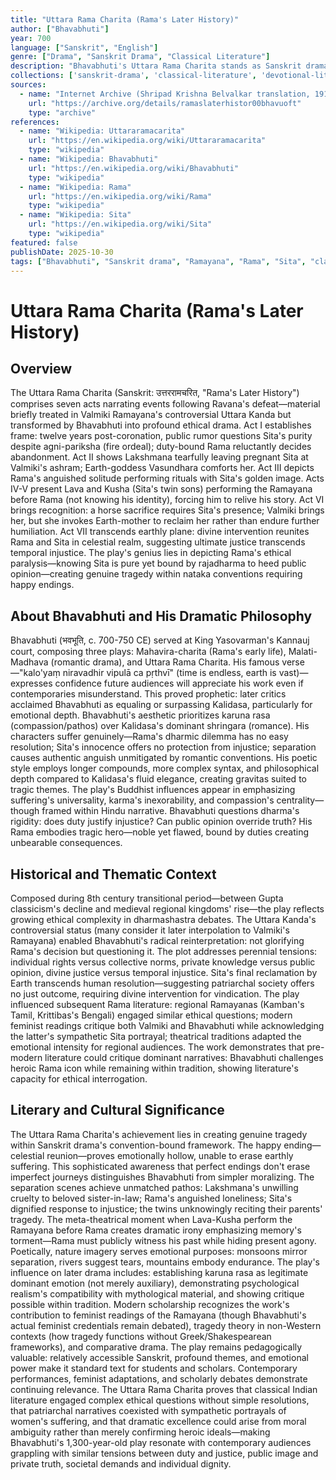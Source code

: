 ```yaml
---
title: "Uttara Rama Charita (Rama's Later History)"
author: ["Bhavabhuti"]
year: 700
language: ["Sanskrit", "English"]
genre: ["Drama", "Sanskrit Drama", "Classical Literature"]
description: "Bhavabhuti's Uttara Rama Charita stands as Sanskrit drama's most emotionally profound work, a seven-act play continuing the Ramayana narrative beyond Valmiki's account to explore Rama's agonizing choice between kingly duty (rajadharma) and conjugal devotion when forced to abandon pregnant Sita due to public rumor. Composed in 8th century CE, this nataka revolutionizes the Rama story: rather than triumphant hero, Rama appears torn by ethical dilemmas; Sita transcends patient wife stereotype to embody dignified suffering; and the play's tragic tonality challenges epic conventions. The plot spans Rama's reluctant abandonment of Sita in Valmiki's ashram, their twin sons' upbringing, Lava and Kusha performing the Ramayana before unknowing father Rama, Earth-goddess reclaiming Sita, and Rama's reunion with Sita in the heavenly realm after twelve years. Bhavabhuti's poetic genius appears in heart-wrenching separation scenes, exquisite nature descriptions serving emotional purposes, and karuna rasa (compassion) sustained throughout—making this perhaps Sanskrit theater's most moving tragedy while technically maintaining happy ending conventions."
collections: ['sanskrit-drama', 'classical-literature', 'devotional-literature', 'epic-poetry']
sources:
  - name: "Internet Archive (Shripad Krishna Belvalkar translation, 1915)"
    url: "https://archive.org/details/ramaslaterhistor00bhavuoft"
    type: "archive"
references:
  - name: "Wikipedia: Uttararamacarita"
    url: "https://en.wikipedia.org/wiki/Uttararamacarita"
    type: "wikipedia"
  - name: "Wikipedia: Bhavabhuti"
    url: "https://en.wikipedia.org/wiki/Bhavabhuti"
    type: "wikipedia"
  - name: "Wikipedia: Rama"
    url: "https://en.wikipedia.org/wiki/Rama"
    type: "wikipedia"
  - name: "Wikipedia: Sita"
    url: "https://en.wikipedia.org/wiki/Sita"
    type: "wikipedia"
featured: false
publishDate: 2025-10-30
tags: ["Bhavabhuti", "Sanskrit drama", "Ramayana", "Rama", "Sita", "classical theater", "tragedy", "karuna rasa", "medieval India", "public domain"]
---
```


# Uttara Rama Charita (Rama's Later History)

## Overview

The Uttara Rama Charita (Sanskrit: उत्तररामचरित, "Rama's Later History") comprises seven acts narrating events following Ravana's defeat—material briefly treated in Valmiki Ramayana's controversial Uttara Kanda but transformed by Bhavabhuti into profound ethical drama. Act I establishes frame: twelve years post-coronation, public rumor questions Sita's purity despite agni-pariksha (fire ordeal); duty-bound Rama reluctantly decides abandonment. Act II shows Lakshmana tearfully leaving pregnant Sita at Valmiki's ashram; Earth-goddess Vasundhara comforts her. Act III depicts Rama's anguished solitude performing rituals with Sita's golden image. Acts IV-V present Lava and Kusha (Sita's twin sons) performing the Ramayana before Rama (not knowing his identity), forcing him to relive his story. Act VI brings recognition: a horse sacrifice requires Sita's presence; Valmiki brings her, but she invokes Earth-mother to reclaim her rather than endure further humiliation. Act VII transcends earthly plane: divine intervention reunites Rama and Sita in celestial realm, suggesting ultimate justice transcends temporal injustice. The play's genius lies in depicting Rama's ethical paralysis—knowing Sita is pure yet bound by rajadharma to heed public opinion—creating genuine tragedy within nataka conventions requiring happy endings.

## About Bhavabhuti and His Dramatic Philosophy

Bhavabhuti (भवभूति, c. 700-750 CE) served at King Yasovarman's Kannauj court, composing three plays: Mahavira-charita (Rama's early life), Malati-Madhava (romantic drama), and Uttara Rama Charita. His famous verse—"kalo'yaṃ niravadhir vipulā ca pṛthvī" (time is endless, earth is vast)—expresses confidence future audiences will appreciate his work even if contemporaries misunderstand. This proved prophetic: later critics acclaimed Bhavabhuti as equaling or surpassing Kalidasa, particularly for emotional depth. Bhavabhuti's aesthetic prioritizes karuna rasa (compassion/pathos) over Kalidasa's dominant shringara (romance). His characters suffer genuinely—Rama's dharmic dilemma has no easy resolution; Sita's innocence offers no protection from injustice; separation causes authentic anguish unmitigated by romantic conventions. His poetic style employs longer compounds, more complex syntax, and philosophical depth compared to Kalidasa's fluid elegance, creating gravitas suited to tragic themes. The play's Buddhist influences appear in emphasizing suffering's universality, karma's inexorability, and compassion's centrality—though framed within Hindu narrative. Bhavabhuti questions dharma's rigidity: does duty justify injustice? Can public opinion override truth? His Rama embodies tragic hero—noble yet flawed, bound by duties creating unbearable consequences.

## Historical and Thematic Context

Composed during 8th century transitional period—between Gupta classicism's decline and medieval regional kingdoms' rise—the play reflects growing ethical complexity in dharmashastra debates. The Uttara Kanda's controversial status (many consider it later interpolation to Valmiki's Ramayana) enabled Bhavabhuti's radical reinterpretation: not glorifying Rama's decision but questioning it. The plot addresses perennial tensions: individual rights versus collective norms, private knowledge versus public opinion, divine justice versus temporal injustice. Sita's final reclamation by Earth transcends human resolution—suggesting patriarchal society offers no just outcome, requiring divine intervention for vindication. The play influenced subsequent Rama literature: regional Ramayanas (Kamban's Tamil, Krittibas's Bengali) engaged similar ethical questions; modern feminist readings critique both Valmiki and Bhavabhuti while acknowledging the latter's sympathetic Sita portrayal; theatrical traditions adapted the emotional intensity for regional audiences. The work demonstrates that pre-modern literature could critique dominant narratives: Bhavabhuti challenges heroic Rama icon while remaining within tradition, showing literature's capacity for ethical interrogation.

## Literary and Cultural Significance

The Uttara Rama Charita's achievement lies in creating genuine tragedy within Sanskrit drama's convention-bound framework. The happy ending—celestial reunion—proves emotionally hollow, unable to erase earthly suffering. This sophisticated awareness that perfect endings don't erase imperfect journeys distinguishes Bhavabhuti from simpler moralizing. The separation scenes achieve unmatched pathos: Lakshmana's unwilling cruelty to beloved sister-in-law; Rama's anguished loneliness; Sita's dignified response to injustice; the twins unknowingly reciting their parents' tragedy. The meta-theatrical moment when Lava-Kusha perform the Ramayana before Rama creates dramatic irony emphasizing memory's torment—Rama must publicly witness his past while hiding present agony. Poetically, nature imagery serves emotional purposes: monsoons mirror separation, rivers suggest tears, mountains embody endurance. The play's influence on later drama includes: establishing karuna rasa as legitimate dominant emotion (not merely auxiliary), demonstrating psychological realism's compatibility with mythological material, and showing critique possible within tradition. Modern scholarship recognizes the work's contribution to feminist readings of the Ramayana (though Bhavabhuti's actual feminist credentials remain debated), tragedy theory in non-Western contexts (how tragedy functions without Greek/Shakespearean frameworks), and comparative drama. The play remains pedagogically valuable: relatively accessible Sanskrit, profound themes, and emotional power make it standard text for students and scholars. Contemporary performances, feminist adaptations, and scholarly debates demonstrate continuing relevance. The Uttara Rama Charita proves that classical Indian literature engaged complex ethical questions without simple resolutions, that patriarchal narratives coexisted with sympathetic portrayals of women's suffering, and that dramatic excellence could arise from moral ambiguity rather than merely confirming heroic ideals—making Bhavabhuti's 1,300-year-old play resonate with contemporary audiences grappling with similar tensions between duty and justice, public image and private truth, societal demands and individual dignity.

